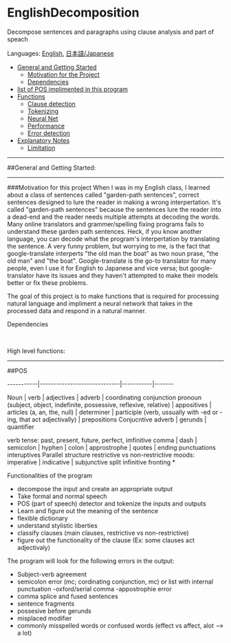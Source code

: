 # EnglishDecomposition
 Decompose sentences and paragraphs using clause analysis and part of speach

 Languages: [English](README.md), [日本語/Japanese](README.jp.md)
 - [General and Getting Started](#getting-started)
     - [Motivation for the Project](#intro)
     - [Dependencies](#dependencies)
 - [list of POS implimented in this program](#POS)
 - [Functions](#functions)
     - [Clause detection](#general-overview)
     - [Tokenizing](#techniques)
     - [Neural Net](#NN)
     - [Performance](#performance)
     - [Error detection](#error)
 - [Explanatory Notes](#explanation)
     - [Limitation](#limitation)



--- 
<a id = "getting-started"></a> 
##General and Getting Started:


---
<a id = "intro"></a> 
###Motivation for this project
When I was in my English class, I learned about a class of sentences called "garden-path sentences", correct sentences designed to lure the reader in making a wrong interpertation.  It's called "garden-path sentences" because the sentences lure the reader into a dead-end and the reader needs multiple attempts at decoding the words.  Many online translators and grammer/spelling fixing programs fails to understand these garden path sentences. Heck, if you know another language, you can decode what the program's interpertation by translating the sentence. A very funny problem, but worrying to me, is the fact that google-translate interperts "the old man the boat" as two noun prase, "the old man" and "the boat".  Google-translate is the go-to translator for many people, even I use it for English to Japanese and vice versa; but google-translator have its issues and they haven't attempted to make their models better or fix these problems.

The goal of this project is to make functions that is required for processing natural language and impliment a neural network that takes in the processed data and respond in a natural manner. 

Dependencies 

&nbsp;&nbsp;&nbsp;&nbsp;&nbsp;&nbsp;

High level functions:

---
<a id = "getting-started"></a> 
##POS

-----------|-----------------------------|-----------|-------


Noun | verb | adjectives | adverb | coordinating conjunction
pronoun (subject, object, indefinite, possessive, reflexive, relative) | appositives | articles (a, an, the, null) | determiner | 
participle (verb, ussually with -ed or -ing, that act adjectivally) | prepositions
Conjucntive adverb | gerunds | quantifier

verb tense: past, present, future, perfect, imfinitive 
comma | dash | semicolon | hyphen | colon | approstrophe | quotes | ending punctuations
interuptives
Parallel structure
restrictive vs non-restrictive
moods:
imperative | indicative | subjunctive
split infinitive
fronting * 


<a id = "functions"></a> 
Functionalities of the program
 - decompose the input and create an appropriate output
 - Take formal and normal speech
 - POS (part of speech) detector and tokenize the inputs and outputs
 - Learn and figure out the meaning of the sentence
 - flexible dictionary
 - understand stylistic liberties
 - classify clauses (main clauses, restrictive vs non-restrictive)
 - figure out the functionality of the clause (Ex: some clauses act adjectivaly)





<a id = "error"></a>
The program will look for the following errors in the output:
 - Subject-verb agreement
 - semicolon error (mc; cordinating conjunction, mc) or list with internal punctuation
 -oxford/serial comma
 -appostrophie error
 - comma splice and fused sentences
 - sentence fragments
 - possesive before gerunds
 - misplaced modifier
 - commonly misspelled words or confused words (effect vs affect, alot --> a lot)